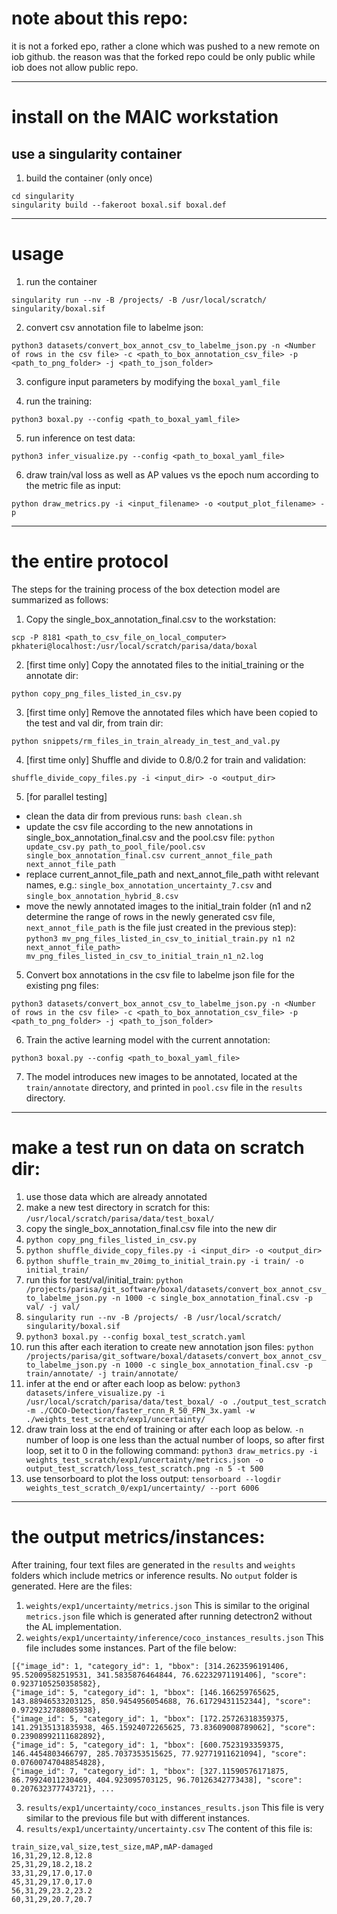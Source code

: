 
# note about this repo:
it is not a forked epo, rather a clone which was pushed to a new remote on iob github. the reason was that the forked repo could be only public while iob does not allow public repo.

---------------------------------
# install on the MAIC workstation
## use a singularity container
1. build the container (only once)
```
cd singularity
singularity build --fakeroot boxal.sif boxal.def
```
---------------------------------
# usage
1. run the container
```
singularity run --nv -B /projects/ -B /usr/local/scratch/ singularity/boxal.sif
```
2. convert csv annotation file to labelme json:
```
python3 datasets/convert_box_annot_csv_to_labelme_json.py -n <Number of rows in the csv file> -c <path_to_box_annotation_csv_file> -p <path_to_png_folder> -j <path_to_json_folder>
```
3. configure input parameters by modifying the `boxal_yaml_file`

4. run the training:
```
python3 boxal.py --config <path_to_boxal_yaml_file>
```
5. run inference on test data:
```
python3 infer_visualize.py --config <path_to_boxal_yaml_file>
```
6. draw train/val loss as well as AP values vs the epoch num according to the metric file as input:
```
python draw_metrics.py -i <input_filename> -o <output_plot_filename> -p
```
---------------------------------
# the entire protocol
The steps for the training process of the box detection model are summarized as follows:
1. Copy  the single_box_annotation_final.csv to the workstation:
```
scp -P 8181 <path_to_csv_file_on_local_computer> pkhateri@localhost:/usr/local/scratch/parisa/data/boxal
```
2. [first time only] Copy the annotated files to the initial_training or the annotate dir:
```
python copy_png_files_listed_in_csv.py
```
3. [first time only] Remove the annotated files which have been copied to the test and val dir, from train dir:
```
python snippets/rm_files_in_train_already_in_test_and_val.py
```
4. [first time only] Shuffle and divide to 0.8/0.2 for train and validation:
```
shuffle_divide_copy_files.py -i <input_dir> -o <output_dir>
```
5. [for parallel testing]
  - clean the data dir from previous runs: `bash clean.sh`
  - update the csv file according to the new annotations in single_box_annotation_final.csv and the pool.csv file:
        ```
        python update_csv.py path_to_pool_file/pool.csv single_box_annotation_final.csv current_annot_file_path next_annot_file_path
        ```
  - replace current_annot_file_path and next_annot_file_path witht relevant names, e.g.: `single_box_annotation_uncertainty_7.csv` and `single_box_annotation_hybrid_8.csv`
  - move the newly annotated images to the initial_train folder (n1 and n2 determine the range of rows in the newly generated csv file, `next_annot_file_path` is the file just created in the previous step):
        ```
        python3 mv_png_files_listed_in_csv_to_initial_train.py n1 n2 next_annot_file_path> mv_png_files_listed_in_csv_to_initial_train_n1_n2.log
        ```
5. Convert box annotations in the csv file to labelme json file for the existing png files:
```
python3 datasets/convert_box_annot_csv_to_labelme_json.py -n <Number of rows in the csv file> -c <path_to_box_annotation_csv_file> -p <path_to_png_folder> -j <path_to_json_folder>
```
6. Train the active learning model with the current annotation:
```
python3 boxal.py --config <path_to_boxal_yaml_file>
```
7. The  model introduces new images to be annotated, located at the `train/annotate` directory, and printed in `pool.csv` file in the `results` directory.

------------------------------------
# make a test run on data on scratch dir:
1. use those data which are already annotated
2. make a new test directory in scratch for this: `/usr/local/scratch/parisa/data/test_boxal/`
3. copy the single_box_annotation_final.csv file into the new dir
4. `python copy_png_files_listed_in_csv.py`
5. `python shuffle_divide_copy_files.py -i <input_dir> -o <output_dir>`
6. `python shuffle_train_mv_20img_to_initial_train.py -i train/ -o initial_train/`
7. run this for test/val/initial_train:
   `python /projects/parisa/git_software/boxal/datasets/convert_box_annot_csv_to_labelme_json.py -n 1000 -c single_box_annotation_final.csv -p val/ -j val/`
8. `singularity run --nv -B /projects/ -B /usr/local/scratch/ singularity/boxal.sif `
9. `python3 boxal.py --config boxal_test_scratch.yaml`
10. run this after each iteration to create new annotation json files:
    `python /projects/parisa/git_software/boxal/datasets/convert_box_annot_csv_to_labelme_json.py -n 1000 -c single_box_annotation_final.csv -p train/annotate/ -j train/annotate/`
11. infer at the end or after each loop as below:
    `python3 datasets/infere_visualize.py -i /usr/local/scratch/parisa/data/test_boxal/ -o ./output_test_scratch -m ./COCO-Detection/faster_rcnn_R_50_FPN_3x.yaml -w ./weights_test_scratch/exp1/uncertainty/`
12. draw train loss at the end of training or after each loop as below. `-n` number of loop is one less than the actual number of loops, so after first loop, set it to 0 in the following command:
    `python3 draw_metrics.py -i weights_test_scratch/exp1/uncertainty/metrics.json -o output_test_scratch/loss_test_scratch.png -n 5 -t 500`
13. use tensorboard to plot the loss output:
   `tensorboard --logdir weights_test_scratch_0/exp1/uncertainty/ --port 6006`

------------------------------------
# the output metrics/instances:
After training, four text files are generated in the `results` and `weights` folders which include metrics or inference results. No `output` folder is generated. Here are the files:
1. `weights/exp1/uncertainty/metrics.json`
This is similar to the original `metrics.json` file which is generated after running detectron2 without the AL implementation.
2. `weights/exp1/uncertainty/inference/coco_instances_results.json`
This file includes some instances. Part of the file below:
```
[{"image_id": 1, "category_id": 1, "bbox": [314.2623596191406, 95.52009582519531, 341.5835876464844, 76.62232971191406], "score": 0.9237105250358582},
{"image_id": 5, "category_id": 1, "bbox": [146.166259765625, 143.88946533203125, 850.9454956054688, 76.61729431152344], "score": 0.9729232788085938},
{"image_id": 5, "category_id": 1, "bbox": [172.25726318359375, 141.29135131835938, 465.15924072265625, 73.83609008789062], "score": 0.23908992111682892},
{"image_id": 5, "category_id": 1, "bbox": [600.7523193359375, 146.4454803466797, 285.7037353515625, 77.92771911621094], "score": 0.07600747048854828},
{"image_id": 7, "category_id": 1, "bbox": [327.11590576171875, 86.79924011230469, 404.923095703125, 96.70126342773438], "score": 0.207632377743721}, ...
```
3. `results/exp1/uncertainty/coco_instances_results.json`
This file is very similar to the previous file but with different instances.
4. `results/exp1/uncertainty/uncertainty.csv`
The content of this file is:
```
train_size,val_size,test_size,mAP,mAP-damaged
16,31,29,12.8,12.8
25,31,29,18.2,18.2
33,31,29,17.0,17.0
45,31,29,17.0,17.0
56,31,29,23.2,23.2
60,31,29,20.7,20.7
```
